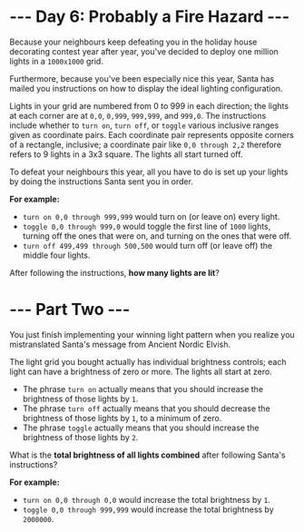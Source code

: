 
# --- Day 6: Probably a Fire Hazard ---
Because your neighbours keep defeating you in the holiday house decorating contest year after year, you've decided to deploy one million lights in a `1000x1000` grid.

Furthermore, because you've been especially nice this year, Santa has mailed you instructions on how to display the ideal lighting configuration.

Lights in your grid are numbered from 0 to 999 in each direction; the lights at each corner are at `0,0`, `0,999`, `999,999`, and `999,0`. The instructions include whether to `turn on`, `turn off`, or `toggle` various inclusive ranges given as coordinate pairs. Each coordinate pair represents opposite corners of a rectangle, inclusive; a coordinate pair like `0,0 through 2,2` therefore refers to 9 lights in a 3x3 square. The lights all start turned off.

To defeat your neighbours this year, all you have to do is set up your lights by doing the instructions Santa sent you in order.

**For example:**

 - `turn on 0,0 through 999,999` would turn on (or leave on) every light.
 - `toggle 0,0 through 999,0` would toggle the first line of `1000` lights, turning off the ones that were on, and turning on the ones that were off.
 - `turn off 499,499 through 500,500` would turn off (or leave off) the middle four lights.

After following the instructions, **how many lights are lit**?

# --- Part Two ---
You just finish implementing your winning light pattern when you realize you mistranslated Santa's message from Ancient Nordic Elvish.

The light grid you bought actually has individual brightness controls; each light can have a brightness of zero or more. The lights all start at zero.

 - The phrase `turn on` actually means that you should increase the brightness of those lights by `1`.
 - The phrase `turn off` actually means that you should decrease the brightness of those lights by `1`, to a minimum of zero.
 - The phrase `toggle` actually means that you should increase the brightness of those lights by `2`.

What is the **total brightness of all lights combined** after following Santa's instructions?

**For example:**
 - `turn on 0,0 through 0,0` would increase the total brightness by `1`.
 - `toggle 0,0 through 999,999` would increase the total brightness by `2000000`.

